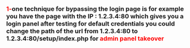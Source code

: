 
### <font color="red">1-</font>one technique for bypassing the login page is for example you have the page with the IP : 1.2.3.4:80 which gives you  a login panel after testing for default credentials you could change the path of the url from 1.2.3.4:80 to 1.2.3.4:80/setup/index.php for <font color="red">admin panel takeover</font>


